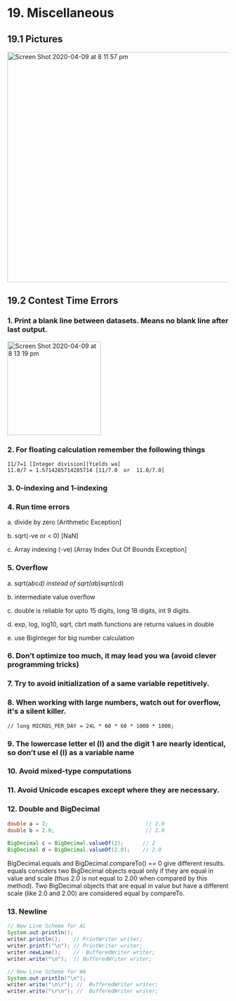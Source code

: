 # 19. Miscellaneous

## 19.1 Pictures

<img width="523" alt="Screen Shot 2020-04-09 at 8 11 57 pm" src="https://user-images.githubusercontent.com/1612112/78884505-623fef00-7a9e-11ea-977f-8a82b965b497.png">

## 19.2 Contest Time Errors

### 1. Print a blank line between datasets. Means no blank line after last output.

<img width="213" alt="Screen Shot 2020-04-09 at 8 13 19 pm" src="https://user-images.githubusercontent.com/1612112/78884634-9ca98c00-7a9e-11ea-8a1e-447b02dfcd9f.png">


### 2. For floating calculation remember the following things

```
11/7=1 [Integer division][Yields wa]
11.0/7 = 1.5714285714285714 [11/7.0  or  11.0/7.0]
```


### 3.	0-indexing and 1-indexing

### 4.	Run time errors

a.	divide by zero [Arithmetic Exception]

b.	sqrt(-ve or < 0) [NaN]

c.	Array indexing (-ve) [Array Index Out Of Bounds Exception]

### 5. Overflow

a.	sqrt(a*b*c*d) instead of sqrt(a*b)*sqrt(c*d)

b.	intermediate value overflow

c.	double is reliable for upto 15 digits, long 18 digits, int 9 digits.

d.	exp, log, log10, sqrt, cbrt math functions are returns values in double 

e.	use BigInteger for big number calculation

### 6. Don’t optimize too much, it may lead you wa (avoid clever programming tricks)

### 7. Try to avoid initialization of a same variable repetitively.

### 8. When working with large numbers, watch out for overflow, it's a silent killer. 
    // long MICROS_PER_DAY = 24L * 60 * 60 * 1000 * 1000;

### 9. The lowercase letter el (l) and the digit 1 are nearly identical, so don’t use el (l) as a variable name

### 10. Avoid mixed-type computations 

### 11.	Avoid Unicode escapes except where they are necessary.

### 12. Double and BigDecimal

```java
double a = 2;                               // 2.0                                
double b = 2.0;                             // 2.0
        
BigDecimal c = BigDecimal.valueOf(2);      // 2 
BigDecimal d = BigDecimal.valueOf(2.0);    // 2.0
```

BigDecimal.equals and BigDecimal.compareTo() == 0 give different results. equals considers two BigDecimal objects equal only if they are equal in value and scale (thus 2.0 is not equal to 2.00 when compared by this method). Two BigDecimal objects that are equal in value but have a different scale (like 2.0 and 2.00) are considered equal by compareTo.

### 13. Newline

```java
// New Line Scheme for AC
System.out.println();
writer.println();    // PrintWriter writer;
writer.printf("\n"); // PrintWriter writer;
writer.newLine();    //  BufferedWriter writer;
writer.write("\n");  // BufferedWriter writer;

// New Line Scheme for WA
System.out.println("\n");
writer.write("\n\r"); //  BufferedWriter writer;
writer.write("\r\n"); //  BufferedWriter writer;
```
